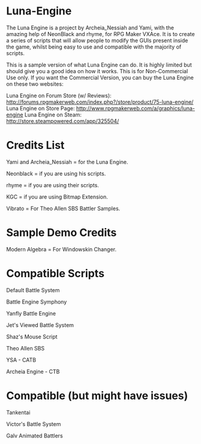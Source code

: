 Luna-Engine
===========

The Luna Engine is a project by Archeia_Nessiah and Yami, with the amazing help of NeonBlack and rhyme, for RPG Maker VXAce. It is to create a series of scripts that will allow people to modify the GUIs present inside the game, whilst being easy to use and compatible with the majority of scripts. 

This is a sample version of what Luna Engine can do. It is highly limited but should give you a good idea on how it works.
This is for Non-Commercial Use only. If you want the Commercial Version, you can buy the Luna Engine on these two websites:

Luna Engine on Forum Store (w/ Reviews): http://forums.rpgmakerweb.com/index.php?/store/product/75-luna-engine/
Luna Engine on Store Page: http://www.rpgmakerweb.com/a/graphics/luna-engine
Luna Engine on Steam: http://store.steampowered.com/app/325504/

Credits List
===========
Yami and Archeia_Nessiah = for the Luna Engine.

Neonblack = if you are using his scripts.

rhyme = if you are using their scripts.

KGC = if you are using Bitmap Extension.

Vibrato = For Theo Allen SBS Battler Samples.

Sample Demo Credits
===========
Modern Algebra = For Windowskin Changer.

Compatible Scripts
===========
Default Battle System

Battle Engine Symphony

Yanfly Battle Engine

Jet's Viewed Battle System

Shaz's Mouse Script

Theo Allen SBS 

YSA - CATB 

Archeia Engine - CTB

Compatible (but might have issues)
===========
Tankentai

Victor's Battle System

Galv Animated Battlers
